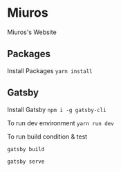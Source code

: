 # Miuros
Miuros's Website

## Packages
Install Packages
`yarn install` 


## Gatsby
Install Gatsby
`npm i -g gatsby-cli`

To run dev environment
`yarn run dev` 

To run build condition & test
```
gatsby build

gatsby serve
``` 